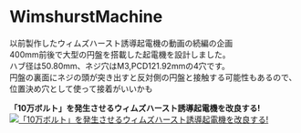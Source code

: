 # WimshurstMachine

以前製作したウィムズハースト誘導起電機の動画の続編の企画  
400mm前後で大型の円盤を搭載した起電機を設計しました。  
ハブ径は50.80mm、ネジ穴はM3,PCD121.92mmの4穴です。  
円盤の裏面にネジの頭が突き出すと反対側の円盤と接触する可能性もあるので、位置決め穴として使って接着がいいかも

**「10万ボルト」を発生させるウィムズハースト誘導起電機を改良する!**
[![「10万ボルト」を発生させるウィムズハースト誘導起電機を改良する!](http://img.youtube.com/vi/GnFA0IF3VKg/0.jpg)](https://www.youtube.com/watch?v=GnFA0IF3VKg)  